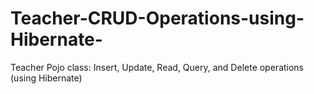 # Teacher-CRUD-Operations-using-Hibernate-
Teacher Pojo class: Insert, Update, Read, Query, and Delete operations (using Hibernate)
